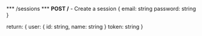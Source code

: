 *** /sessions ***
**POST /** - Create a session
{
  email: string
  password: string
}

return:
{
  user: { id: string, name: string }
  token: string
}
